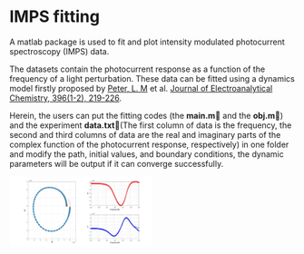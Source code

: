 # IMPS fitting
A matlab package is used to fit and plot intensity modulated photocurrent spectroscopy (IMPS) data.
  
The datasets contain the photocurrent response as a function of the frequency of a light perturbation. These data can be fitted using a dynamics model firstly proposed by [Peter, L. M](https://researchportal.bath.ac.uk/en/persons/laurie-peter) et al. [Journal of Electroanalytical Chemistry, 396(1-2), 219-226](https://www.sciencedirect.com/science/article/pii/0022072895041155).
  
Herein, the users can put the fitting codes (the **main.m**📝 and the **obj.m**📝) and the experiment **data.txt**📝(The first column of data is the frequency, the second and third columns of data are the real and imaginary parts of the complex function of the photocurrent response, respectively) in one folder and modify the path, initial values, and boundary conditions, the dynamic parameters will be output if it can converge successfully.
  
  <img src="https://github.com/ZiYingZhang/IMPS-fitting/blob/main/example/0.66%20V.jpg" width="50%" align="center" />

